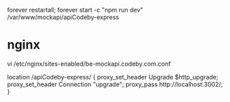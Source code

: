 forever restartall; forever start -c "npm run dev" /var/www/mockapi/apiCodeby-express

# nginx 
vi /etc/nginx/sites-enabled/be-mockapi.codeby.com.conf

location /apiCodeby-express/ {
    proxy_set_header Upgrade $http_upgrade;
    proxy_set_header Connection "upgrade";
    proxy_pass   http://localhost:3002/;
}